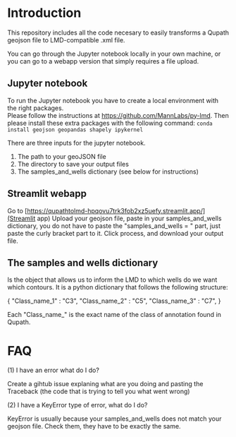 

# Introduction

This repository includes all the code necesary to easily transforms a Qupath geojson file to LMD-compatible .xml file.

You can go through the Jupyter notebook locally in your own machine, or you can go to a webapp version that simply requires a file upload.

## Jupyter notebook

To run the Jupyter notebook you have to create a local environment with the right packages.   
Please follow the instructions at https://github.com/MannLabs/py-lmd.
Then please install these extra packages with the following command:
`conda install geojson geopandas shapely ipykernel`

There are three inputs for the jupyter notebook.
1. The path to your geoJSON file
2. The directory to save your output files
3. The samples_and_wells dictionary (see below for instructions)


## Streamlit webapp

Go to [https://qupathtolmd-hpqovu7trk3fob2xz5uefy.streamlit.app/](Streamlit app)
Upload your geojson file, paste in your samples_and_wells dictionary, you do not have to paste the "samples_and_wells = " part, just paste the curly bracket part to it. 
Click process, and download your output file.


## The samples and wells dictionary

Is the object that allows us to inform the LMD to which wells do we want which contours.
It is a python dictionary that follows the following structure:

{ 
"Class_name_1" : "C3",
"Class_name_2" : "C5",
"Class_name_3" : "C7",
}

Each "Class_name_" is the exact name of the class of annotation found in Qupath.


# FAQ

(1) I have an error what do I do? 

Create a gihtub issue explaning what are you doing and pasting the Traceback (the code that is trying to tell you what went wrong)

(2) I have a KeyError type of error, what do I do? 

KeyError is usually because your samples_and_wells does not match your geojson file.
Check them, they have to be exactly the same.